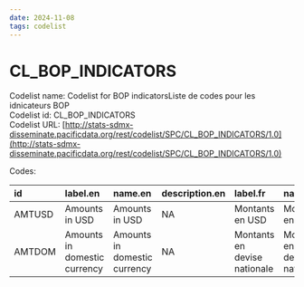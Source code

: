 ```yaml
---
date: 2024-11-08
tags: codelist
---
```


# CL_BOP_INDICATORS

Codelist name: Codelist for BOP indicatorsListe de codes pour les idnicateurs BOP  
Codelist id: CL_BOP_INDICATORS  
Codelist URL: [http://stats-sdmx-disseminate.pacificdata.org/rest/codelist/SPC/CL_BOP_INDICATORS/1.0](http://stats-sdmx-disseminate.pacificdata.org/rest/codelist/SPC/CL_BOP_INDICATORS/1.0)  

Codes:  

|id     |label.en                     |name.en                      |description.en |label.fr                     |name.fr                      |description.fr |
|:------|:----------------------------|:----------------------------|:--------------|:----------------------------|:----------------------------|:--------------|
|AMTUSD |Amounts in USD               |Amounts in USD               |NA             |Montants en USD              |Montants en USD              |NA             |
|AMTDOM |Amounts in domestic currency |Amounts in domestic currency |NA             |Montants en devise nationale |Montants en devise nationale |NA             |
